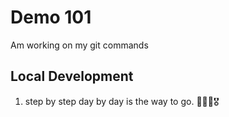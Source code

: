 # Demo 101

Am working on my git commands

## Local Development

1. step by step day by day is the way to go. 🚶🏿‍♂️🎖️
